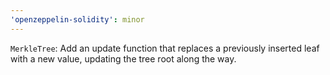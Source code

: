 ```yaml
---
'openzeppelin-solidity': minor
---
```


`MerkleTree`: Add an update function that replaces a previously inserted leaf with a new value, updating the tree root along the way.
